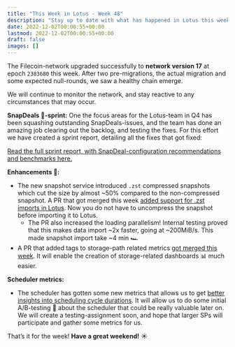 ```yaml
---
title: "This Week in Lotus - Week 48"
description: "Stay up to date with what has happened in Lotus this week"
date: 2022-12-02T00:00:55+00:00
lastmod: 2022-12-02T00:00:55+00:00
draft: false
images: []
---
```


The Filecoin-network upgraded successfully to **network version 17** at epoch `2383680` this week. After two pre-migrations, the actual migration and some expected null-rounds, we saw a healthy chain emerge.

We will continue to monitor the network, and stay reactive to any circumstances that may occur.

**SnapDeals :bug:-sprint:**
One the focus areas for the Lotus-team in Q4 has been squashing outstanding SnapDeals-issues, and the team has done an amazing job clearing out the backlog, and testing the fixes. For this effort we have created a sprint report, detailing all the fixes that got fixed:

[Read the full sprint report, with SnapDeal-configuration recommendations and benchmarks here.](https://pl-strflt.notion.site/pl-strflt/Snap-BugFix-Sprint-2db34178fb6946059b68ebd55819303b)

**Enhancements :rocket::**
- The new snapshot service introduced `.zst` compressed snapshots which cut the size by almost ~50% compared to the non-compressed snapshot. A PR that got merged this week [added support for .zst imports in Lotus](https://github.com/filecoin-project/lotus/pull/9741). Now you do not have to uncompress the snapshot before importing it to Lotus.
    - The PR also increased the loading parallelism! Internal testing proved that this makes data import ~2x faster, going at ~200MiB/s. This made snapshot import take ~4 min :racing_car:
- A PR that added tags to storage-path related metrics [got merged this week](https://github.com/filecoin-project/lotus/pull/9748). It will enable the creation of storage-related dashboards :bar_chart: much easier.

**Scheduler metrics:**
- The scheduler has gotten some new metrics that allows us to get [better insights into scheduling cycle durations](https://github.com/filecoin-project/lotus/pull/9738). It will allow us to do some initial A/B-testing :test_tube: about the scheduler that could be really valuable later on. We will create a testing-assignment soon, and hope that larger SPs will participate and gather some metrics for us.

That’s it for the week! **Have a great weekend!** :sunny: